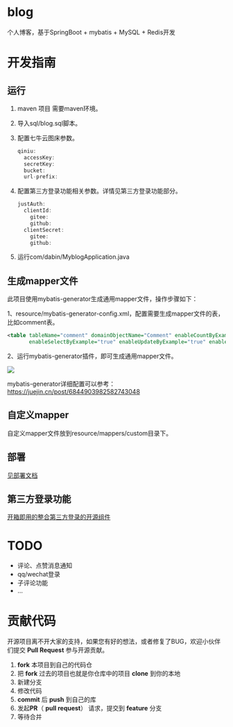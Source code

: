 # blog
个人博客，基于SpringBoot + mybatis + MySQL + Redis开发

# 开发指南

## 运行

1. maven 项目 需要maven环境。

2. 导入sql/blog.sql脚本。

3. 配置七牛云图床参数。

   ```java
   qiniu:
     accessKey: 
     secretKey:
     bucket: 
     url-prefix: 
   ```

4. 配置第三方登录功能相关参数。详情见第三方登录功能部分。

   ```java
   justAuth:
     clientId:
       gitee: 
       github: 
     clientSecret:
       gitee: 
       github: 
   ```

5. 运行com/dabin/MyblogApplication.java

## 生成mapper文件

此项目使用mybatis-generator生成通用mapper文件，操作步骤如下：

1、resource/mybatis-generator-config.xml，配置需要生成mapper文件的表，比如comment表。

```xml
<table tableName="comment" domainObjectName="Comment" enableCountByExample="true" enableDeleteByExample="true"
       enableSelectByExample="true" enableUpdateByExample="true" enableInsert="true"></table>
```

2、运行mybatis-generator插件，即可生成通用mapper文件。

![](https://gitee.com/tysondai/img/raw/master/image-20220301002441621.png)

mybatis-generator详细配置可以参考：https://juejin.cn/post/6844903982582743048

## 自定义mapper

自定义mapper文件放到resource/mappers/custom目录下。

## 部署

[见部署文档](./docs/deploy.md)

## 第三方登录功能

[开箱即用的整合第三方登录的开源组件](https://justauth.wiki/)


# TODO

- 评论、点赞消息通知
- qq/wechat登录
- 子评论功能
- ...



#  贡献代码

开源项目离不开大家的支持，如果您有好的想法，或者修复了BUG，欢迎小伙伴们提交 **Pull Request** 参与开源贡献。

1. **fork** 本项目到自己的代码仓
2. 把 **fork** 过去的项目也就是你仓库中的项目 **clone** 到你的本地
3. 新建分支
4. 修改代码
5. **commit** 后 **push** 到自己的库
6. 发起**PR**（ **pull request**） 请求，提交到 **feature** 分支
7. 等待合并
